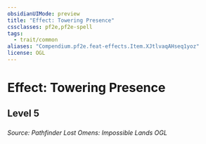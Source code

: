 ```yaml
---
obsidianUIMode: preview
title: "Effect: Towering Presence"
cssclasses: pf2e,pf2e-spell
tags:
  - trait/common
aliases: "Compendium.pf2e.feat-effects.Item.XJtlvaqAHseq1yoz"
license: OGL
---
```

# Effect: Towering Presence
## Level 5
### 








*Source: Pathfinder Lost Omens: Impossible Lands*
*OGL*